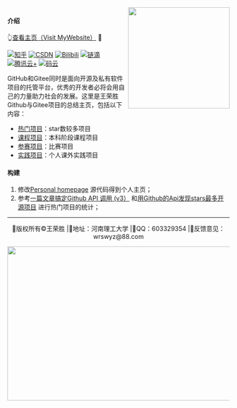 <img align='right' src="https://media.giphy.com/media/M9gbBd9nbDrOTu1Mqx/giphy.gif" width="230">

#### 介绍

👆[查看主页（Visit MyWebsite）](www.baidu.com) 💨

[![知乎](https://img.shields.io/badge/知乎-查看-blue)](https://www.zhihu.com/people/wang-rong-sheng-74)
[![CSDN](https://img.shields.io/badge/CSDN-查看-red)](https://blog.csdn.net/u014297502?spm=1000.2115.3001.5113)
[![Bilibili](https://img.shields.io/badge/Bilibili-查看-pink)](https://space.bilibili.com/383478933)
[![链滴](https://img.shields.io/badge/链滴-查看-orange)](https://ld246.com/member/WangRongsheng)
[![腾讯云+](https://img.shields.io/badge/腾讯云%2B-查看-lightgrey)](https://cloud.tencent.com/developer/user/4161138)
[![码云](https://img.shields.io/badge/码云-查看-yellow)](https://gitee.com/niceWangRongsheng)

GitHub和Gitee同时是面向开源及私有软件项目的托管平台，优秀的开发者必将会用自己的力量助力社会的发展。这里是王荣胜Github与Gitee项目的总结主页，包括以下内容：

- [热门项目](https://github.com/WangRongsheng/work/blob/main/Hot.md)：star数较多项目
- [课程项目](https://github.com/WangRongsheng/work/blob/main/Class.md)：本科阶段课程项目
- [参赛项目](https://github.com/WangRongsheng/work/blob/main/Competition.md)：比赛项目
- [实践项目](https://github.com/WangRongsheng/work/blob/main/Practice.md)：个人课外实践项目

#### 构建

1. 修改[Personal homepage](https://github.com/WangRongsheng/work/blob/main/Personal%20homepage/) 源代码得到个人主页；
2. 参考[一篇文章搞定Github API 调用 (v3）](https://segmentfault.com/a/1190000015144126) 和[用Github的Api发现stars最多开源项目](https://wangjh.blog.csdn.net/article/details/76686866) 进行热门项目的统计；

---


<p align="center">🔰版权所有&copy王荣胜 |🚩地址：河南理工大学 |💬QQ：603329354 |📁反馈意见：wrswyz@88.com</p>

<center><img src="https://cdn.jsdelivr.net/gh/drew233/cdn//20191003172815.webp" height="350" width="1000"></center>
